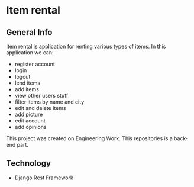 # Item rental
## General Info 
Item rental is application for renting various types of items. 
In this application  we can: 
* register account
* login 
* logout
* lend items
* add items 
* view other users stuff
* filter items by name and city
* edit and delete items  
* add picture 
* edit account 
* add opinions 


This project was created on Engineering Work.
This repositories is a back-end part. 

## Technology 
* Django Rest Framework 
